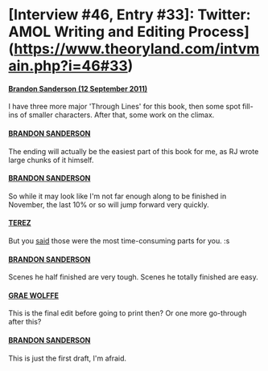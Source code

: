 # [Interview #46, Entry #33]: Twitter: AMOL Writing and Editing Process](https://www.theoryland.com/intvmain.php?i=46#33)

#### [Brandon Sanderson (12 September 2011)](http://twitter.com/BrandSanderson/status/113309945151229952)

I have three more major 'Through Lines' for this book, then some spot fill-ins of smaller characters. After that, some work on the climax.

#### [BRANDON SANDERSON](http://twitter.com/BrandSanderson/status/113310237552934913)

The ending will actually be the easiest part of this book for me, as RJ wrote large chunks of it himself.

#### [BRANDON SANDERSON](http://twitter.com/BrandSanderson/status/113310647495819264)

So while it may look like I'm not far enough along to be finished in November, the last 10% or so will jump forward very quickly.

#### [TEREZ](http://twitter.com/Terez27/status/113326795784331264)

But you
[said](http://www.theoryland.com/intvmain.php?i=46#4)
those were the most time-consuming parts for you. :s

#### [BRANDON SANDERSON](http://twitter.com/BrandSanderson/status/113394011313680384)

Scenes he half finished are very tough. Scenes he totally finished are easy.

#### [GRAE WOLFFE](http://twitter.com/grae42/status/113335517516541952)

This is the final edit before going to print then? Or one more go-through after this?

#### [BRANDON SANDERSON](http://twitter.com/BrandSanderson/status/113397274859679745)

This is just the first draft, I'm afraid.

